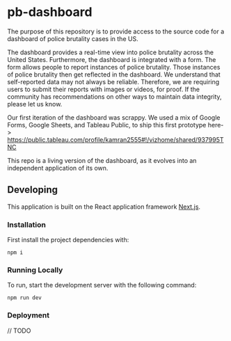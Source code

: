 # pb-dashboard
The purpose of this repository is to provide access to the source code for a dashboard of police brutality cases in the US. 

The dashboard provides a real-time view into police brutality across the United States. Furthermore, the dashboard is integrated with a form. The form allows people to report instances of police brutality. Those instances of police brutality then get reflected in the dashboard. We understand that self-reported data may not always be reliable. Therefore, we are requiring users to submit their reports with images or videos, for proof. If the community has recommendations on other ways to maintain data integrity, please let us know. 

Our first iteration of the dashboard was scrappy. We used a mix of Google Forms, Google Sheets, and Tableau Public, to ship this first prototype here-> https://public.tableau.com/profile/kamran2555#!/vizhome/shared/937995TNC

This repo is a living version  of the dashboard, as it evolves into an independent application of its own. 

## Developing

This application is built on the React application framework [Next.js](https://nextjs.org/).

### Installation

First install the project dependencies with:

```
npm i
```

### Running Locally

To run, start the development server with the following command:

```
npm run dev
```

### Deployment

// TODO 
